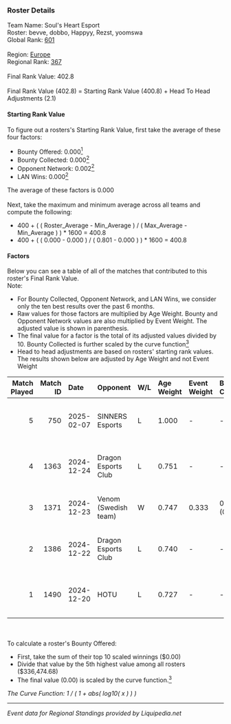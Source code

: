### Roster Details<br />
Team Name: Soul's Heart Esport<br />
Roster: bevve, dobbo, Happyy, Rezst, yoomswa<br />
Global Rank: [601](../standings_global.md)<br />
<br />
Region: [Europe]( ../standings_europe.md)<br />
Regional Rank: [367]( ../standings_europe.md)<br />
<br />
Final Rank Value:  402.8<br />
<br />
Final Rank Value (402.8) = Starting Rank Value (400.8) + Head To Head Adjustments (2.1)<br />

#### Starting Rank Value<br />
To figure out a rosters's Starting Rank Value, first take the average of these four factors:<br />
- Bounty Offered: 0.000[<sup>1</sup>](#table2)
- Bounty Collected: 0.000[<sup>2</sup>](#table1)
- Opponent Network: 0.002[<sup>2</sup>](#table1)
- LAN Wins: 0.000[<sup>2</sup>](#table1)

The average of these factors is 0.000<br />
<br />
Next, take the maximum and minimum average across all teams and compute the following:<br />
- 400 + ( ( Roster_Average - Min_Average ) / ( Max_Average - Min_Average ) ) * 1600 = 400.8
- 400 + ( ( 0.000 - 0.000 ) / ( 0.801 - 0.000 ) ) * 1600 = 400.8


#### Factors<br />
Below you can see a table of all of the matches that contributed to this roster's Final Rank Value.<br />
Note:<br />

- For Bounty Collected, Opponent Network, and LAN Wins, we consider only the ten best results over the past 6 months.
- Raw values for those factors are multiplied by Age Weight. Bounty and Opponent Network values are also multiplied by Event Weight. The adjusted value is shown in parenthesis.
- The final value for a factor is the total of its adjusted values divided by 10. Bounty Collected is further scaled by the curve function[<sup>3</sup>](#curveFunction)
- Head to head adjustments are based on rosters' starting rank values. The results shown below are adjusted by Age Weight and not Event Weight
<span id="table1"></span><br />


| Match Played | Match ID | Date       | Opponent             | W/L | Age Weight | Event Weight | Bounty Collected | Opponent Network | LAN Wins  | H2H Adj. | Roster                                |
| -: | -: | :- | :- | :- | :- | :- | :- | :- | :- | -: | :- |
|            5 |      750 | 2025-02-07 | SINNERS Esports      | L   | 1.000      | -            | -                | -                | -         |    -1.74 | bevve, dobbo, Happyy, Rezst, yoomswa  |
|            4 |     1363 | 2024-12-24 | Dragon Esports Club  | L   | 0.751      | -            | -                | -                | -         |    -4.04 | bevve, DEPRESHN, Rezst, sSen, yoomswa |
|            3 |     1371 | 2024-12-23 | Venom (Swedish team) | W   | 0.747      | 0.333        | 0.000 (0.000)    | 0.063 (0.016)    | 0 (0.000) |    14.31 | bevve, DEPRESHN, dobbo, Rezst, sSen   |
|            2 |     1386 | 2024-12-22 | Dragon Esports Club  | L   | 0.740      | -            | -                | -                | -         |    -3.56 | bevve, DEPRESHN, Rezst, sSen, yoomswa |
|            1 |     1490 | 2024-12-20 | HOTU                 | L   | 0.727      | -            | -                | -                | -         |    -2.91 | bevve, Diviiii, Rezst, sSen, yoomswa  |

<br />
<span id="table2"></span><br />
To calculate a roster's Bounty Offered:<br />

- First, take the sum of their top 10 scaled winnings ($0.00)
- Divide that value by the 5th highest value among all rosters ($336,474.68)
- The final value (0.00) is scaled by the curve function.[<sup>3</sup>](#curveFunction)

<span id="curveFunction"></span>_The Curve Function: 1 / ( 1 + abs( log10( x ) ) )_<br />

---
_Event data for Regional Standings provided by Liquipedia.net_<br />
